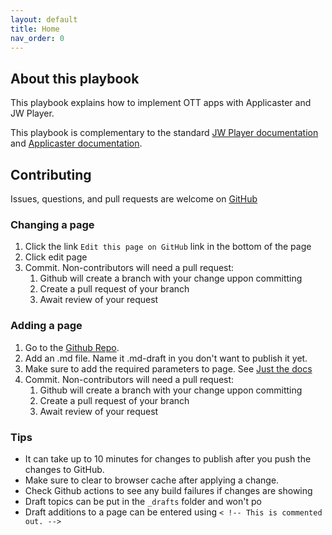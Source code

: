 ```yaml
---
layout: default
title: Home
nav_order: 0
---
```

## About this playbook
This playbook explains how to implement OTT apps with Applicaster and JW Player.

This playbook is complementary to the standard [JW Player documentation](https://marcovandeveen.github.io/jwp-applicaster-docs/reference/jw-docs.html) and [Applicaster documentation](https://marcovandeveen.github.io/jwp-applicaster-docs/reference/applicaster-docs.html).

## Contributing
Issues, questions, and pull requests are welcome on [GitHub](https://github.com/marcovandeveen/jwp-applicaster-docs)

### Changing a page
1. Click the link `Edit this page on GitHub` link in the bottom of the page
2. Click edit page 
3. Commit. Non-contributors will need a pull request:  
   1. Github will create a branch with your change uppon committing
   2. Create a pull request of your branch
   3. Await review of your request

### Adding a page
1. Go to the [Github Repo](https://github.com/marcovandeveen/jwp-applicaster-docs).
1. Add an .md file. Name it .md-draft in you don't want to publish it yet. 
1. Make sure to add the required parameters to page. See [Just the docs](https://just-the-docs.github.io/just-the-docs/docs/navigation-structure/)
1. Commit. Non-contributors will need a pull request:  
   1. Github will create a branch with your change uppon committing
   2. Create a pull request of your branch
   3. Await review of your request

### Tips
- It can take up to 10 minutes for changes to publish after you push the changes to GitHub. 
- Make sure to clear to browser cache after applying a change.
- Check Github actions to see any build failures if changes are showing
- Draft topics can be put in the `_drafts` folder and won't po
- Draft additions to a page can be entered using `< !-- This is commented out. -->`
